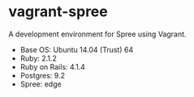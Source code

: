 vagrant-spree
=============

A development environment for Spree using Vagrant.

* Base OS: Ubuntu 14.04 (Trust) 64
* Ruby: 2.1.2
* Ruby on Rails: 4.1.4
* Postgres: 9.2
* Spree: edge
